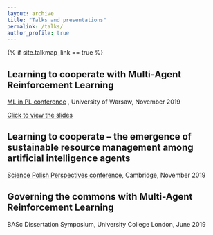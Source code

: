 ```yaml
---
layout: archive
title: "Talks and presentations"
permalink: /talks/
author_profile: true
---
```


{% if site.talkmap_link == true %}


## Learning to cooperate with Multi-Agent Reinforcement Learning
[ML in PL conference](https://conference.mlinpl.org/) , University of Warsaw, November 2019

[Click to view the slides](https://macwiatrak.github.io/files/talk_ml_in_pl_2019_maciej_wiatrak.pdf)

<!-- <embed src="https://macwiatrak.github.io/files/talk_ml_in_pl_2019_maciej_wiatrak.pdf" width="650" height="1800" type='presentation/pdf'> -->



## Learning to cooperate – the emergence of sustainable resource management among artificial intelligence agents
[Science Polish Perspectives conference](https://poloniumfoundation.org/sppcam2019), Cambridge, November 2019



## Governing the commons with Multi-Agent Reinforcement Learning
BASc Dissertation Symposium, University College London, June 2019

